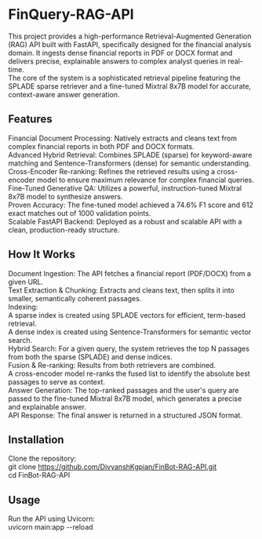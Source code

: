 # FinQuery-RAG-API
This project provides a high-performance Retrieval-Augmented Generation (RAG) API built with FastAPI, specifically designed for the financial analysis domain. It ingests dense financial reports in PDF or DOCX format and delivers precise, explainable answers to complex analyst queries in real-time.   
The core of the system is a sophisticated retrieval pipeline featuring the SPLADE sparse retriever and a fine-tuned Mixtral 8x7B model for accurate, context-aware answer generation.  

## Features
Financial Document Processing: Natively extracts and cleans text from complex financial reports in both PDF and DOCX formats.  
Advanced Hybrid Retrieval: Combines SPLADE (sparse) for keyword-aware matching and Sentence-Transformers (dense) for semantic understanding.  
Cross-Encoder Re-ranking: Refines the retrieved results using a cross-encoder model to ensure maximum relevance for complex financial queries.  
Fine-Tuned Generative QA: Utilizes a powerful, instruction-tuned Mixtral 8x7B model to synthesize answers.  
Proven Accuracy: The fine-tuned model achieved a 74.6% F1 score and 612 exact matches out of 1000 validation points.  
Scalable FastAPI Backend: Deployed as a robust and scalable API with a clean, production-ready structure.  

## How It Works  
Document Ingestion: The API fetches a financial report (PDF/DOCX) from a given URL.  
Text Extraction & Chunking: Extracts and cleans text, then splits it into smaller, semantically coherent passages.  
Indexing:  
  A sparse index is created using SPLADE vectors for efficient, term-based retrieval.    
  A dense index is created using Sentence-Transformers for semantic vector search.     
Hybrid Search: For a given query, the system retrieves the top N passages from both the sparse (SPLADE) and dense indices.   
Fusion & Re-ranking: 
  Results from both retrievers are combined.  
  A cross-encoder model re-ranks the fused list to identify the absolute best passages to serve as context.  
Answer Generation: The top-ranked passages and the user's query are passed to the fine-tuned Mixtral 8x7B model, which generates a precise and explainable answer.  
API Response: The final answer is returned in a structured JSON format.  

## Installation
Clone the repository:   
git clone https://github.com/DivyanshKgpian/FinBot-RAG-API.git    
cd FinBot-RAG-API    

## Usage   
Run the API using Uvicorn:   
uvicorn main:app --reload
